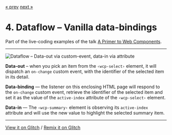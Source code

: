 [« prev](../02-wcp-summary-step03/) [next »](../02-wcp-summary-step05/)

# 4. Dataflow – Vanilla data-bindings

Part of the live-coding examples of the talk [A Primer to Web Components](https://web-components-primer.firebaseapp.com).

---

![Dataflow – Data-out via custom-event, data-in via attribute](../../../public/images/wcp-summary-dataflow.svg)

**Data-out** – when you pick an item from the `‹wcp-select›` element, it will dispatch an `on-change` custom event, with the identifier of the selected item in its detail.

**Data-binding** — the listener on this enclosing HTML page will respond to the `on-change` custom event, retrieve the identifier of the selected item and set it as the value of the `active-index` attribute of the `‹wcp-select›` element.

**Data-in** — The `‹wcp-summary›` element is observing its `active-index` attribute and will use the new value to highlight the selected summary item.

---

[View it on Glitch](https://wcp-summary-step04.glitch.me/) /
[Remix it on Glitch](https://glitch.com/edit/#!/wcp-summary-step04)